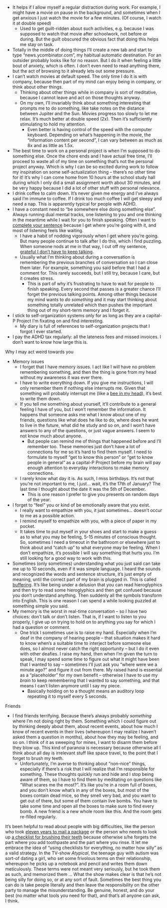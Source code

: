 -   It helps if I allow myself a regular distraction during work. For example, I might have a movie on pause in the background, and sometimes when I get anxious I just watch the movie for a few minutes. (Of course, I watch it at double speed)
    -   Used to get guilt-ridden about such activities, e.g. because I was supposed to watch that movie after schoolwork, not before or during. But the guilt obscured the obvious fact that doing this helps me stay on task.
-   Totally in the middle of doing things I&rsquo;ll create a new tab and start to type &ldquo;news.ycombinator.com&rdquo;, my habitual automatic destination. For an outsider probably looks like for no reason. But I do it when feeling a little bout of anxiety, which is often. I don&rsquo;t even need to read anything there, but the act of browsing to it already lets out some pressure.
-   I can&rsquo;t watch movies at default speed. The only time I do it is with company, because then part of my mind can enjoy being in company, or think about other things.
    -   Thinking about other things while in company is sort of meditative, because I cannot leave and act on those thoughts anyway.
    -   On my own, I&rsquo;ll invariably think about something interesting that prompts me to do something, like take notes on the distance between Jupiter and the Sun. Movies progress too slowly to let me relax.  It&rsquo;s much better at double speed (2x). Then it&rsquo;s sufficiently stimulating to hold my attention.
        -   Even better is having control of the speed with the computer keyboard. Depending on what&rsquo;s happening in the movie, the &ldquo;information content per second&rdquo;, I can vary between as much as 8x and as little as 1.5x.
-   The best time to work on a personal project is when I&rsquo;m supposed to do something else. Once the chore ends and I have actual free time, I&rsquo;ll proceed to waste all of my time on something that&rsquo;s not the personal project anyway. Which is why I can be so excited during work to follow my inspiration on some self-actualization thing &#x2013; there&rsquo;s no other time for it! It&rsquo;s why I can come home from 10 hours at the school study hall during which I only did a small assignment worth about 30 minutes, and be very happy because I did a lot of other stuff with personal relevance.
-   I drink coffee to calm down. It&rsquo;s never given me energy and I&rsquo;ve always said I&rsquo;m immune to coffee. If I drink too much coffee I will get sleepy and need a nap. This is apparently typical for people with ADHD.
-   I have a constant need to &ldquo;be somewhere else doing something else&rdquo;. Always running dual mental tracks, one listening to you and one thinking in the meantime while I wait for you to finish speaking. Often I want to [complete your sentence](https://romankogan.net/adhd/#Completing%20Other%20Person's%20Sentences) because I get where you&rsquo;re going with it, and most of listening feels like waiting.
    -   I have a habit of nodding vigorously when I get where you&rsquo;re going.  But many people continue to talk after I do this, which I find puzzling.  When someone nods at me in that way, I cut off my sentence, [grateful I don&rsquo;t have to keep talking](https://romankogan.net/adhd/#Not%20Completing%20My%20Sentences).
    -   Usually what I&rsquo;m thinking about during a conversation is remembering the previous branches of conversation so I can close them later. For example, something you said before that I had a comment for. This rarely succeeds, but I still try, because I care, but it creates stress.
        -   This is part of why it&rsquo;s frustrating to have to wait for people to finish speaking. Every second that passes is a greater chance I&rsquo;ll forget the previous talking points. Among other things because my mind wants to *do something* and it may start thinking about something totally unrelated which then pushes the important thing out of my short-term memory and I forget it.
-   I stick to self-organization systems only for as long as they are a capital-P Project I&rsquo;m fixating on and find interesting.
    -   My diary is full of references to self-organization projects that I forgot I ever started.
-   I pay the ADHD tax regularly: all the lateness fees and missed invoices.  I don&rsquo;t want to know how large this is.

Why I may act weird towards you

-   Memory issues
    -   I forget that I have memory issues. I act like I will have no problem remembering something, and then the thing is gone from my head without my awareness it was ever there.
    -   I have to write everything down. If you give me instructions, I will only remember them if nothing else interrupts me. Given that something will probably interrupt me (like a [bee in my head](https://romankogan.net/adhd/#Distractions)), it&rsquo;s best to write them down.
    -   If you tell me something about yourself, it&rsquo;ll contribute to a general feeling I have of you, but I won&rsquo;t remember the information.  It happens that someone asks me what I know about one of my friends, questions like what does he like to do, where does he want to live in the future, what did he study and so on, and I won&rsquo;t have answers to any of the questions, or just vague answers. I seem to not know much about anyone.
        -   But people can remind me of things that happened before and I&rsquo;ll remember too.  These memories just don&rsquo;t have a lot of connections for me so it&rsquo;s hard to find them myself.  I need to formulate to myself &ldquo;get to know this person&rdquo; or &ldquo;get to know people in general&rdquo; as a capital-P Project before my brain will pay enough attention to everyday interactions to make memory connections.
    -   I rarely know what day it is.  As such, I miss birthdays.  It&rsquo;s not that you&rsquo;re not important to me, I just&#x2026; wait, it&rsquo;s the 17th of January?  The last time I thought about the date it was the 5th of December.
        -   This is one reason I prefer to give you presents on random days of the year.
-   I forget to &ldquo;feel&rdquo; you or kind of be emotionally aware that you exist.
    -   I really want to empathize with you, it just sometimes&#x2026; doesn&rsquo;t occur to me as a possible action.
    -   I remind myself to empathize with you, with a piece of paper in my pocket.
    -   It takes time to put myself in your shoes and start to make a guess as to what you may be feeling, 5-15 minutes of conscious thought.  So, sometimes I need a timeout in the bathroom or elsewhere just to think about and &ldquo;catch up&rdquo; to what everyone may be feeling.  When I don&rsquo;t empathize, it&rsquo;s possible I will say something that hurts you.  I&rsquo;m still looking for a good way to work with this.
-   Sometimes (only sometimes) understanding what you just said can take me up to 10 seconds, even if it was simple language. I heard the sounds and recognized the words and sentence structure, it&rsquo;s just empty of meaning, until the correct part of my brain is plugged in. This is called [buffering](https://romankogan.net/adhd/#Buffering). It&rsquo;s like being under a delusion that you can read hieroglyphics and then try to read some hieroglyphics and then get confused because you don&rsquo;t understand anything. Then suddenly all the symbols transform into English.  This is one reason I can spend a while looking puzzled at something simple you said.
-   My memory is the worst in real-time conversation &#x2013; so I have two choices: don&rsquo;t talk or don&rsquo;t listen. That is, if I want to listen to you properly, I give up on trying to hold on to anything you say for which I had a question or comment.
    -   One trick I sometimes use is to raise my hand.  Especially when I&rsquo;m deaf in the company of hearing people &#x2013; that situation makes it hard to know when&rsquo;s a suitable time to interject before someone else does, so I almost never catch the right opportunity &#x2013; but I do it even with other deafies.  I raise my hand, then when I&rsquo;m given the turn to speak, I may spend some time to figure out what it might have been that I wanted to say &#x2013; sometimes I&rsquo;ll just ask you &ldquo;where were we a minute ago?&rdquo; and figure it out from there.  My raised hand is essential as a &ldquo;placeholder&rdquo; for my own benefit &#x2013; otherwise I have to use my *brain* to keep remembering that I wanted to say something, and that means I can&rsquo;t listen anymore until I say my piece.
        -   Basically holding on to a thought means an auditory loop repeating it to myself every 5 seconds.

Friends

-   I find friends terrifying.  Because there&rsquo;s always probably *something* where I&rsquo;m not doing right by them.  Something which I could figure out by thinking deeply about them, about recent events, about how much I know of recent events in their lives (whereupon I may realize I haven&rsquo;t asked them a question in months), about how they may be feeling, and so on.  I think of it as sweeping for mines, I want to disarm them before they blow up.  This kind of paranoia is necessary because otherwise all I think about all day is irrelevant stuff like space travel, to the point that I forget to brush my teeth.
    -   Unfortunately, I&rsquo;m averse to thinking about &ldquo;non-nice&rdquo; things, especially if there&rsquo;s a risk that I will realize that I&rsquo;m responsible for something.  These thoughts quickly run and hide and I stop being aware of them, so I have to find them by meditating on questions like &ldquo;What scares me the most?&rdquo;.  It&rsquo;s like you&rsquo;re in a room full of boxes, and you don&rsquo;t know what&rsquo;s in any of the boxes, but most of the boxes contain dead mice, so they smell very bad, and you want to get out of there, but some of them contain live bombs.  You have to take some time and open all the boxes to make sure to find every bomb.  A new friend is a new whole room like this.  And the room gets re-filled regularly.

It&rsquo;s been helpful to read about people with big difficulties, like the person who took [eleven years to mail a package](https://romankogan.net/adhd/#Eleven%20Years%20To%20Mail%20A%20Package) or the person who needs to look up [a checklist for brushing their teeth](https://www.lesswrong.com/posts/uepimrcHwLzuhK7Pa/what-to-do-if-you-can-t-form-any-habits-whatsoever?commentId=TwMpjjtB427reFQ32) because otherwise s/he forgets the part where you add toothpaste and the part where you rinse.  It let me embrace the idea of &ldquo;using checklists for everything, no matter how silly&rdquo; as a valid strategy.  In the TV-show *Atypical*, the teenage guy with autism was sort-of dating a girl, who set some frivolous terms on their relationship, whereupon he picks up a notebook and pencil and writes them down meticulously.  These terms were not meant very seriously, but he took them as such, and memorized them &#x2026;  What the show makes clear is that he&rsquo;s not being silly for doing so, or at any sort of fault.  Sometimes the best thing you can do is take people literally and then leave the responsibility on the other party to manage the misunderstanding.  Be genuine, honest, and do your best (no matter what tools you need for that), and that&rsquo;s all anyone can ask, I think.

